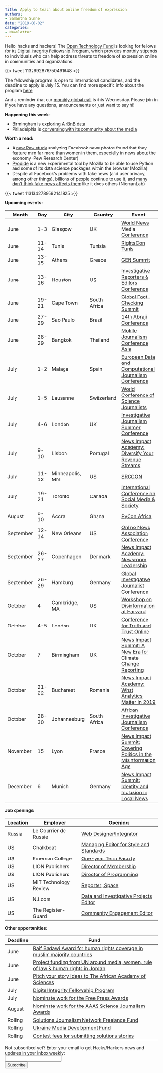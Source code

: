 ```yaml
---
Title: Apply to teach about online freedom of expression
authors: 
- Samantha Sunne
date: "2019-06-02"
categories:
- Newsletter
---
```


Hello, hacks and hackers! The [Open Technology Fund](https://www.opentech.fund/) is looking for fellows for its [Digital Integrity Fellowship Program](https://www.opentech.fund/funds/digital-integrity-fellowship/), which provides monthly stipends to individuals who can help address threats to freedom of expression online in communities and organizations.

{{< tweet 1132692876750491648 >}}

The fellowship program is open to international candidates, and the deadline to apply is July 15. You can find more specific info about the program [here](https://twitter.com/InternetFF/status/1132692876750491648).

And a reminder that our [monthly global call](https://hackshackers.com/resources/global-open-call/) is this Wednesday. Please join in if you have any questions, announcements or just want to say hi!

**Happening this week:**

* Birmingham is [exploring AirBnB data](https://www.meetup.com/Hacks-Hackers-Birmingham/events/261894628/)
* Philadelphia is [conversing with its community about the media](https://www.eventbrite.com/e/organizing-for-neighborhood-news-tickets-61429721952)

**Worth a read:**

* A [new Pew study](http://ijnet.org/en/opportunities/media-development-grants-available-ukraine) analyzing Facebook news photos found that they feature men far more than women in them, especially in news about the economy (Pew Research Center)
* [Pyodide](https://hacks.mozilla.org/2019/04/pyodide-bringing-the-scientific-python-stack-to-the-browser/) is a new experimental tool by Mozilla to be able to use Python and some of its data science packages within the browser (Mozilla)
* Despite all Facebook’s problems with fake news (and user privacy, among other things), billions of people continue to use it, and [many don’t think fake news affects them](https://www.niemanlab.org/2019/05/its-not-me-its-you-our-facebook-fears-are-mostly-about-all-those-other-gullible-types/?utm_source=Weekly+Lab+email+list&utm_campaign=0040a25fbf-weeklylabemail&utm_medium=email&utm_term=0_8a261fca99-0040a25fbf-396331065) like it does others (NiemanLab)

{{< tweet 1131342789592141825 >}}

**Upcoming events:**

| Month | Day | City | Country | Event |
| ----- | --- | ---- | ------- | ----- |
June | 1-3 | Glasgow | UK | [World News Media Conference](https://events.wan-ifra.org/events/world-news-media-congress-2019)
June | 11-14 | Tunis | Tunisia | [RightsCon Tunis](https://www.rightscon.org/about/)
June | 13-15 | Athens | Greece | [GEN Summit](https://www.gensummit.org/)
June | 13-16 | Houston | US | [Investigative Reporters & Editors Conference](https://www.ire.org/events-and-training/event/3434/)
June | 19-21 | Cape Town | South Africa | [Global Fact-Checking Summit](https://www.poynter.org/news/sixth-global-fact-checking-summit-will-be-cape-town-june-2019)
June | 27-29 | Sao Paulo | Brazil | [14th Abraji Conference](http://congresso.abraji.org.br/)
June | 28-29 | Bangkok | Thailand | [Mobile Journalism Conference Asia](https://mojoconference.asia/)
July | 1-2 | Malaga | Spain | [European Data and Computational Journalism Conference](http://datajconf.com/)
July | 1-5 | Lausanne | Switzerland | [World Conference of Science Journalists](http://wfsj.org/v2/2017/10/30/lausanne-will-host-11th-world-conference-of-science-journalists-wcsj2019/)
July | 4-6 | London | UK | [Investigative Journalism Summer Conference](https://tcij.org/summer-conference/)
July | 9-10 | Lisbon | Portugal | [News Impact Academy: Diversify Your Revenue Streams](https://medium.com/we-are-the-european-journalism-centre/whats-new-in-climate-politics-and-local-reporting-join-our-free-news-impact-events-and-find-out-3c9bf2a833af)
July | 11-12 | Minneapolis, MN | US | [SRCCON](https://srccon.org/sessions/)
July | 19-21 | Toronto | Canada | [International Conference on Social Media & Society](http://socialmediaandsociety.org/2018/rethinking-privacy-and-trust-in-the-social-media-age-smsociety-cfp-toronto-canada-july-19-21-2019/)
August | 6-10 | Accra | Ghana | [PyCon Africa](https://africa.pycon.org/)
September | 12-14 | New Orleans | US | [Online News Association Conference](https://journalists.org/events/)
September | 26-27 | Copenhagen | Denmark | [News Impact Academy: Newsroom Leadership](https://medium.com/we-are-the-european-journalism-centre/whats-new-in-climate-politics-and-local-reporting-join-our-free-news-impact-events-and-find-out-3c9bf2a833af)
September | 26-29 | Hamburg | Germany | [Global Investigative Journalist Conference](https://gijc2019.org/)
October | 4 | Cambridge, MA | US | [Workshop on Disinformation at Harvard](https://cyber.harvard.edu/story/2019-04/comparative-approaches-disinformation-call-extended-abstracts)
October | 4-5 | London | UK | [Conference for Truth and Trust Online](https://truthandtrustonline.com/)
October | 7 | Birmingham | UK | [News Impact Summit: A New Era for Climate Change Reporting](https://medium.com/we-are-the-european-journalism-centre/whats-new-in-climate-politics-and-local-reporting-join-our-free-news-impact-events-and-find-out-3c9bf2a833af)
October | 21-22 | Bucharest | Romania | [News Impact Academy: What Analytics Matter in 2019](https://medium.com/we-are-the-european-journalism-centre/whats-new-in-climate-politics-and-local-reporting-join-our-free-news-impact-events-and-find-out-3c9bf2a833af)
October | 28-30 | Johannesburg | South Africa | [African Investigative Journalism Conference](http://journalism.co.za/aijc/)
November | 15 | Lyon | France | [News Impact Summit: Covering Politics in the Misinformation Age](https://medium.com/we-are-the-european-journalism-centre/whats-new-in-climate-politics-and-local-reporting-join-our-free-news-impact-events-and-find-out-3c9bf2a833af)
December | 6 | Munich | Germany | [News Impact Summit: Identity and Inclusion in Local News](https://medium.com/we-are-the-european-journalism-centre/whats-new-in-climate-politics-and-local-reporting-join-our-free-news-impact-events-and-find-out-3c9bf2a833af)

**Job openings:**

| Location | Employer | Opening |
| -------- | -------- | ------- |
Russia | Le Courrier de Russie | [Web Designer/Integrator](https://hackpack.press/feed/snap/8242)
US | Chalkbeat | [Managing Editor for Style and Standards](https://careers.journalists.org/jobs/12380762/managing-editor-for-style-and-standards)
US | Emerson College | [One-year Term Faculty](https://careers.journalists.org/jobs/12380071/one-year-term-faculty-data-visualization-data-driven-storytelling-and-civic-media)
US | LION Publishers | [Director of Membership](https://www.journalismjobs.com/job-listing/1652716)
US | LION Publishers | [Director of Programming](https://www.journalismjobs.com/job-listing/1652709)
US | MIT Technology Review | [Reporter, Space](https://www.technologyreview.com/careers/job/mit-technology-review-reporter-space)
US | NJ.com | [Data and Investigative Projects Editor](https://www.ire.org/archives/jobs/job/data-and-investigative-projects-editor)
US | The Register-Guard | [Community Engagement Editor](https://www.journalismjobs.com/1652206-community-engagement-editor-the-register-guard)

**Other opportunities:**

| Deadline | Fund |
| -------- | ---- |
June | [Raif Badawi Award for human rights coverage in muslim majority countries](https://www.freiheit.org/call-nominations-raif-badawi-award-2019)  
June | [Project funding from UN around media, women, rule of law & human rights in Jordan](https://www.ungm.org/Public/Notice/87166)
June | [Pitch your story ideas to The African Academy of Sciences](https://www.aasciences.ac.ke/calls/africa-science-desk-call-pitches)
July | [Digital Integrity Fellowship Program](https://www.opentech.fund/funds/digital-integrity-fellowship/)
July | [Nominate work for the Free Press Awards](https://www.freepressunlimited.org/en/free-press-awards)
August | [Nominate work for the AAAS Science Journalism Awards](https://sjawards.aaas.org/)
Rolling | [Solutions Journalism Network Freelance Fund](https://thewholestory.solutionsjournalism.org/now-offering-travel-funds-for-freelancers-857c49f9b395)
Rolling | [Ukraine Media Development Fund](http://ijnet.org/en/opportunities/media-development-grants-available-ukraine)
Rolling | [Contest fees for submitting solutions stories](https://thewholestory.solutionsjournalism.org/submitting-your-solutions-story-to-a-journalism-award-contest-we-can-help-with-the-fees-12b3e3ab6b01?mc_cid=57b074cc10&mc_eid=f9f525b1fd)

<div id="mc_embed_signup"><form id="mc-embedded-subscribe-form" class="validate" action="//hackshackers.us1.list-manage.com/subscribe/post?u=c56f2e53d5ed6ef87f8aaa75c&amp;id=fb2bc6f10b" method="post" name="mc-embedded-subscribe-form" novalidate="" target="_blank">

<div id="mc_embed_signup_scroll">

<div class="mc-field-group"><label for="mce-EMAIL">Not subscribed yet? Enter your email to get Hacks/Hackers news and updates in your inbox weekly:  </label></div>

<div class="mc-field-group"><input id="mce-EMAIL" class="required email" name="EMAIL" type="email" value="" /></div>

<!-- real people should not fill this in and expect good things - do not remove this or risk form bot signups-->

<div style="position: absolute; left: -5000px;"><input tabindex="-1" name="b_c56f2e53d5ed6ef87f8aaa75c_fb2bc6f10b" type="text" value="" /></div>

<div class="clear"><input id="mc-embedded-subscribe" class="button" name="subscribe" type="submit" value="Subscribe" /></div>

</div>

</form></div>

<!--End mc_embed_signup-->

<meta name="twitter:card" content="summary">

<meta name="twitter:image:src" content="https://hackshackers.com/content-images/about/hackshackers_logomark.png">
